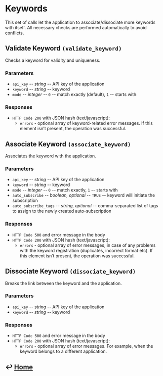 Keywords
========

This set of calls let the application to associate/dissociate more
keywords with itself. All necessary checks are performed automatically
to avoid conflicts.

Validate Keyword `(validate_keyword)`
-------------------------------------

Checks a keyword for validity and uniqueness.

### Parameters

-   `api_key` -- *string* -- API key of the application
-   `keyword` -- *string* -- keyword
-   `mode` -- *integer* -- `0` -- match exactly (default), `1` -- starts with

### Responses

-   `HTTP Code 200` with JSON hash (text/javascript):
    -   `errors` - optional array of keyword-related error messages. If
        this element isn’t present, the operation was successful.

Associate Keyword `(associate_keyword)`
---------------------------------------

Associates the keyword with the application.

### Parameters

-   `api_key` -- *string* -- API key of the application
-   `keyword` -- *string* -- keyword
-   `mode` -- *integer* -- `0` -- match exactly, `1` -- starts with
-   `auto_subscribe` -- *boolean, optional* -- `TRUE` -- keyword will initiate
    the subscription
-   `auto_subscribe_tags` -- *string, optional* -- comma-separated list of
    tags to assign to the newly created auto-subscription

### Responses

-   `HTTP Code 500` and error message in the body
-   `HTTP Code 200` with JSON hash (text/javascript):
    -   `errors` - optional array of error messages, in case of any
        problems with the keyword registration (duplicates, incorrect
        format etc). If this element isn’t present, the operation was
        successful.

Dissociate Keyword `(dissociate_keyword)`
-----------------------------------------

Breaks the link between the keyword and the application.

### Parameters

-   `api_key` -- *string* -- API key of the application
-   `keyword` -- *string* -- keyword

### Responses

-   `HTTP Code 500` and error message in the body
-   `HTTP Code 200` with JSON hash (text/javascript):
    -   `errors` - optional array of error messages. For example, when the
        keyword belongs to a different application.


&#8617; [Home](https://github.com/RecessMobile/API)
--------------